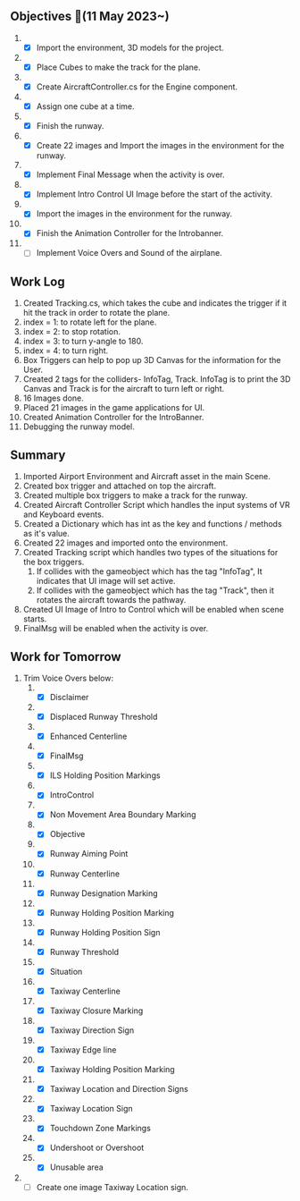 ## Objectives  :notebook_with_decorative_cover:(11 May 2023~)

1. - [x] Import the environment, 3D models for the project.
2. - [x] Place Cubes to make the track for the plane.
3. - [x] Create AircraftController.cs for the Engine component.
4. - [x] Assign one cube at a time.
5. - [x] Finish the runway.
6. - [x] Create 22 images and Import the images in the environment for the runway.
7. - [x] Implement Final Message when the activity is over.
8. - [x] Implement Intro Control UI Image before the start of the activity.
9. - [x] Import the images in the environment for the runway.
10. - [x] Finish the Animation Controller for the Introbanner.
11. - [ ] Implement Voice Overs and Sound of the airplane.

## Work Log
1. Created Tracking.cs, which takes the cube and indicates the trigger if it hit the track in order to rotate the plane.
2. index = 1: to rotate left for the plane.
3. index = 2: to stop rotation.
4. index = 3: to turn y-angle to 180.
5. index = 4: to turn right.
6. Box Triggers can help to pop up 3D Canvas for the information for the User.
7. Created 2 tags for the colliders- InfoTag, Track. InfoTag is to print the 3D Canvas and Track is for the aircraft to turn left or right.
8. 16 Images done.
9. Placed 21 images in the game applications for UI.
10. Created Animation Controller for the IntroBanner.
11. Debugging the runway model.

## Summary
1. Imported Airport Environment and Aircraft asset in the main Scene.
2. Created box trigger and attached on top the aircraft.
3. Created multiple box triggers to make a track for the runway.
4. Created Aircraft Controller Script which handles the input systems of VR and Keyboard events.
5. Created a Dictionary which has int as the key and functions / methods as it's value.
6. Created 22 images and imported onto the environment.
7. Created Tracking script which handles two types of the situations for the box triggers.
    1. If collides with the gameobject which has the tag "InfoTag", It indicates that UI image will set active.
    2. If collides with the gameobject which has the tag "Track", then it rotates the aircraft towards the pathway.
8. Created UI Image of Intro to Control which will be enabled when scene starts.
9. FinalMsg will be enabled when the activity is over.

## Work for Tomorrow
1. Trim Voice Overs below:
    1. - [x] Disclaimer
    2. - [x] Displaced Runway Threshold
    3. - [x] Enhanced Centerline
    4. - [x] FinalMsg
    5. - [x] ILS Holding Position Markings
    6. - [x] IntroControl
    7. - [x] Non Movement Area Boundary Marking
    8. - [x] Objective
    9. - [x] Runway Aiming Point
    10. - [x] Runway Centerline
    11. - [x] Runway Designation Marking
    12. - [x] Runway Holding Position Marking
    13. - [x] Runway Holding Position Sign
    14. - [x] Runway Threshold
    15. - [x] Situation
    16. - [x] Taxiway Centerline
    17. - [x] Taxiway Closure Marking
    18. - [x] Taxiway Direction Sign
    19. - [x] Taxiway Edge line
    20. - [x] Taxiway Holding Position Marking
    21. - [x] Taxiway Location and Direction Signs
    22. - [x] Taxiway Location Sign
    23. - [x] Touchdown Zone Markings
    24. - [x] Undershoot or Overshoot
    25. - [x] Unusable area
2. - [ ] Create one image Taxiway Location sign.
